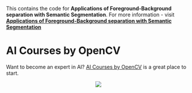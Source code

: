 This contains the code for **Applications of Foreground-Background separation with Semantic Segmentation**. For more information - visit [**Applications of Foreground-Background separation with Semantic Segmentation**](https://www.learnopencv.com/applications-of-foreground-background-separation-with-semantic-segmentation/)



# AI Courses by OpenCV

Want to become an expert in AI? [AI Courses by OpenCV](https://opencv.org/courses/) is a great place to start. 

<a href="https://opencv.org/courses/">
<p align="center"> 
<img src="https://www.learnopencv.com/wp-content/uploads/2020/04/AI-Courses-By-OpenCV-Github.png">
</p>
</a>
